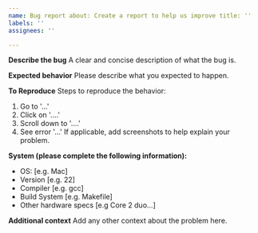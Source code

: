 ```yaml
---
name: Bug report about: Create a report to help us improve title: ''
labels: ''
assignees: ''

---
```


**Describe the bug**
A clear and concise description of what the bug is.

**Expected behavior**
Please describe what you expected to happen.

**To Reproduce**
Steps to reproduce the behavior:

1. Go to '...'
2. Click on '....'
3. Scroll down to '....'
4. See error '...' If applicable, add screenshots to help explain your problem.

**System (please complete the following information):**

- OS: [e.g. Mac]
- Version [e.g. 22]
- Compiler [e.g. gcc]
- Build System [e.g. Makefile]
- Other hardware specs [e.g Core 2 duo...]

**Additional context**
Add any other context about the problem here.
